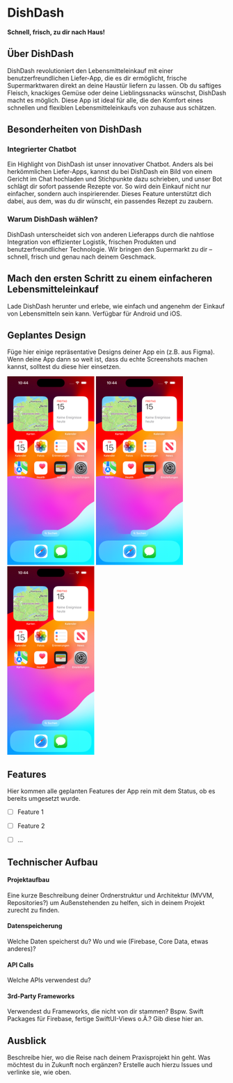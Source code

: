 # DishDash

**Schnell, frisch, zu dir nach Haus!**

## Über DishDash
DishDash revolutioniert den Lebensmitteleinkauf mit einer benutzerfreundlichen Liefer-App, die es dir ermöglicht, frische Supermarktwaren direkt an deine Haustür liefern zu lassen. Ob du saftiges Fleisch, knackiges Gemüse oder deine Lieblingssnacks wünschst, DishDash macht es möglich. Diese App ist ideal für alle, die den Komfort eines schnellen und flexiblen Lebensmitteleinkaufs von zuhause aus schätzen.

## Besonderheiten von DishDash
### Integrierter Chatbot
Ein Highlight von DishDash ist unser innovativer Chatbot. Anders als bei herkömmlichen Liefer-Apps, kannst du bei DishDash ein Bild von einem Gericht im Chat hochladen und Stichpunkte dazu schrieben, und unser Bot schlägt dir sofort passende Rezepte vor. So wird dein Einkauf nicht nur einfacher, sondern auch inspirierender. Dieses Feature unterstützt dich dabei, aus dem, was du dir wünscht, ein passendes Rezept zu zaubern.

### Warum DishDash wählen?
DishDash unterscheidet sich von anderen Lieferapps durch die nahtlose Integration von effizienter Logistik, frischen Produkten und benutzerfreundlicher Technologie. Wir bringen den Supermarkt zu dir – schnell, frisch und genau nach deinem Geschmack.

## Mach den ersten Schritt zu einem einfacheren Lebensmitteleinkauf
Lade DishDash herunter und erlebe, wie einfach und angenehm der Einkauf von Lebensmitteln sein kann. Verfügbar für Android und iOS.


## Geplantes Design
Füge hier einige repräsentative Designs deiner App ein (z.B. aus Figma).
Wenn deine App dann so weit ist, dass du echte Screenshots machen kannst, solltest du diese hier einsetzen.
<p>
  <img src="./img/app_design_1.png" width="200">
  <img src="./img/app_design_2.png" width="200">
  <img src="./img/app_design_3.png" width="200">
</p>


## Features
Hier kommen alle geplanten Features der App rein mit dem Status, ob es bereits umgesetzt wurde.

- [ ] Feature 1
- [ ] Feature 2
- [ ] ...


## Technischer Aufbau

#### Projektaufbau
Eine kurze Beschreibung deiner Ordnerstruktur und Architektur (MVVM, Repositories?) um Außenstehenden zu helfen, sich in deinem Projekt zurecht zu finden.

#### Datenspeicherung
Welche Daten speicherst du? Wo und wie (Firebase, Core Data, etwas anderes)?

#### API Calls
Welche APIs verwendest du?

#### 3rd-Party Frameworks
Verwendest du Frameworks, die nicht von dir stammen? Bspw. Swift Packages für Firebase, fertige SwiftUI-Views o.Ä.? Gib diese hier an.


## Ausblick
Beschreibe hier, wo die Reise nach deinem Praxisprojekt hin geht. Was möchtest du in Zukunft noch ergänzen? Erstelle auch hierzu Issues und verlinke sie, wie oben.
 

